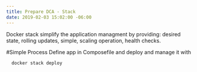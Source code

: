 ```yaml
---
title: Prepare DCA - Stack
date: 2019-02-03 15:02:00 -06:00
---
```


Docker stack simplify the application managment by providing: desired state, rolling updates, simple, scaling operation, health checks.
<!--more-->
#Simple Process
 Define app in Composefile and deploy and manage it with 
```
  docker stack deploy
```

